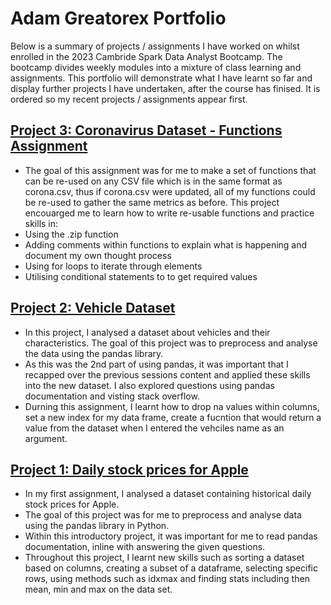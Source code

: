 # Adam Greatorex Portfolio

Below is a summary of projects / assignments I have worked on whilst enrolled in the 2023 Cambride Spark Data Analyst Bootcamp. The bootcamp divides weekly modules into a mixture of class learning and assignments. This portfolio will demonstrate what I have learnt so far and display further projects I have undertaken, after the course has finised.  It is ordered so my recent projects / assignments appear first.

## [Project 3: Coronavirus Dataset - Functions Assignment](https://github.com/adamgreatorex01/portfolio/blob/main/functions%20coronavirus%20data%20set.ipynb)
- The goal of this assignment was for me to make a set of functions that can be re-used on any CSV file which is in the same format as corona.csv, thus if corona.csv were updated, all of my functions could be re-used to gather the same metrics as before. This project encouarged me to learn how to write re-usable functions and practice skills in:
- Using the .zip function
- Adding comments within functions to explain what is happening and document my own thought process
- Using for loops to iterate through elements
- Utilising conditional statements to to get required values

## [Project 2: Vehicle Dataset](https://github.com/adamgreatorex01/portfolio/blob/main/Vehicle%20Dataset.ipynb) 
- In this project, I analysed a dataset about vehicles and their characteristics. The goal of this project was to preprocess and analyse the data using the pandas library. 
- As this was the 2nd part of using pandas, it was important that I recapped over the previous sessions content and applied these skills into the new dataset. I also explored questions using pandas documentation and visting stack overflow.
- Durning this assignment, I learnt how to drop na values within columns, set a new index for my data frame, create a fucntion that would return a value from the dataset when I entered the vehciles name as an argument.

## [Project 1: Daily stock prices for Apple](https://github.com/adamgreatorex01/portfolio/blob/main/stock%20analysis.ipynb)
- In my first assignment, I analysed a dataset containing historical daily stock prices for Apple.
- The goal of this project was for me to preprocess and analyse data using the pandas library in Python. 
- Within this introductory project, it was important for me to read pandas documentation, inline with answering the given questions. 
- Throughout this project, I learnt new skills such as sorting a dataset based on columns, creating a subset of a dataframe, selecting specific rows, using methods such as idxmax and finding stats including then mean, min and max on the data set. 


